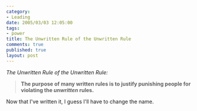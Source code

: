 ```yaml
--- 
category: 
- Leading
date: 2005/03/03 12:05:00
tags: 
- power
title: The Unwritten Rule of the Unwritten Rule
comments: true
published: true
layout: post
---
```


<p>
<em>The Unwritten Rule of the Unwritten Rule:</em>
</p>
<blockquote>
<p>
<strong>The purpose of many written rules is to justify punishing people for violating the <em>unwritten</em> rules.</strong>
</p>
</blockquote>
<p>Now that I've written it, I guess I'll have to change the name.</p>
